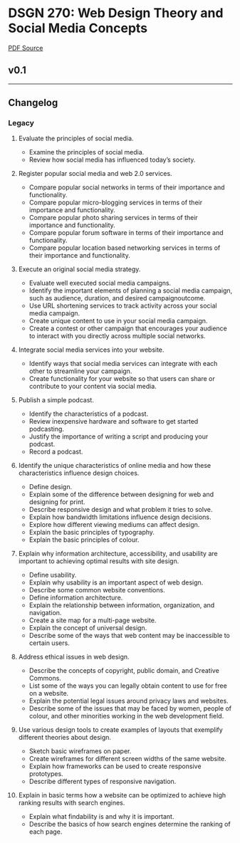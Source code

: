 # DSGN 270: Web Design Theory and Social Media Concepts
[PDF Source](DSGN_270.pdf)

## v0.1

---
## Changelog
### Legacy
1. Evaluate the principles of social media.
    - Examine the principles of social media.
    - Review how social media has influenced today’s society.

2. Register popular social media and web 2.0 services.
    - Compare popular social networks in terms of their importance and functionality.
    - Compare popular micro-blogging services in terms of their importance and functionality.
    - Compare popular photo sharing services in terms of their importance and functionality.
    - Compare popular forum software in terms of their importance and functionality.
    - Compare popular location based networking services in terms of their importance and functionality.

3. Execute an original social media strategy.
    - Evaluate well executed social media campaigns.
    - Identify the important elements of planning a social media campaign, such as audience, duration, and desired campaignoutcome.
    - Use URL shortening services to track activity across your social media campaign.
    - Create unique content to use in your social media campaign.
    - Create a contest or other campaign that encourages your audience to interact with you directly across multiple social networks.

4. Integrate social media services into your website.
    - Identify ways that social media services can integrate with each other to streamline your campaign.
    - Create functionality for your website so that users can share or contribute to your content via social media.

5. Publish a simple podcast.
    - Identify the characteristics of a podcast.
    - Review inexpensive hardware and software to get started podcasting.
    - Justify the importance of writing a script and producing your podcast.
    - Record a podcast.

6. Identify the unique characteristics of online media and how these characteristics influence design choices.
    - Define design.
    - Explain some of the difference between designing for web and designing for print.
    - Describe responsive design and what problem it tries to solve.
    - Explain how bandwidth limitations influence design decisions.
    - Explore how different viewing mediums can affect design.
    - Explain the basic principles of typography.
    - Explain the basic principles of colour.

7. Explain why information architecture, accessibility, and usability are important to achieving optimal results with site design.
    - Define usability.
    - Explain why usability is an important aspect of web design.
    - Describe some common website conventions.
    - Define information architecture.
    - Explain the relationship between information, organization, and navigation.
    - Create a site map for a multi-page website.
    - Explain the concept of universal design.
    - Describe some of the ways that web content may be inaccessible to certain users.

8. Address ethical issues in web design.
    - Describe the concepts of copyright, public domain, and Creative Commons.
    - List some of the ways you can legally obtain content to use for free on a website.
    - Explain the potential legal issues around privacy laws and websites.
    - Describe some of the issues that may be faced by women, people of colour, and other minorities working in the web development field.

9. Use various design tools to create examples of layouts that exemplify different theories about design.
    - Sketch basic wireframes on paper.
    - Create wireframes for different screen widths of the same website.
    - Explain how frameworks can be used to create responsive prototypes.
    - Describe different types of responsive navigation.

10. Explain in basic terms how a website can be optimized to achieve high ranking results with search engines.
    - Explain what findability is and why it is important.
    - Describe the basics of how search engines determine the ranking of each page.